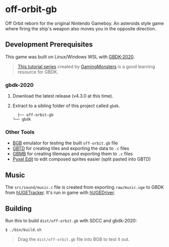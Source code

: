 # off-orbit-gb

Off Orbit reborn for the original Nintendo Gameboy. An asteroids style game where firing the ship's weapon also moves you in the opposite direction.

## Development Prerequisites

This game was built on Linux/Windows WSL with [GBDK-2020](https://github.com/gbdk-2020/gbdk-2020).

> [This tutorial series](https://www.youtube.com/watch?v=HIsWR_jLdwo) created by [GamingMonsters](https://www.youtube.com/channel/UCMMhSfBStEti-Lqzs30HYWw) is a good learning resource for GBDK.

### gbdk-2020

1. Download the latest release (v4.3.0 at this time).
2. Extract to a sibling folder of this project called `gbdk`.

   ```
	 ├── off-orbit-gb
   └── gbdk
	 ```

### Other Tools

* [BGB](https://bgb.bircd.org/) emulator for testing the built `off-orbit.gb` file
* [GBTD](http://www.devrs.com/gb/hmgd/gbtd.html) for creating tiles and exporting the data to `.c` files
* [GBMB](http://www.devrs.com/gb/hmgd/gbmb.html) for creating tilemaps and exporting them to `.c` files
* [Pyxel Edit](https://pyxeledit.com/) to edit composed sprites easier (split pasted into GBTD)

## Music

The `src/sound/music.c` file is created from exporting `raw/music.uge` to GBDK from [hUGETracker](https://github.com/SuperDisk/hUGETracker). It's run in game with [hUGEDriver](https://github.com/SuperDisk/hUGEDriver).

## Building

Run this to build `dist/off-orbit.gb` with SDCC and gbdk-2020:

```
$ ./bin/build.sh
```

> Drag the `dist/off-orbit.gb` file into BGB to test it out.
